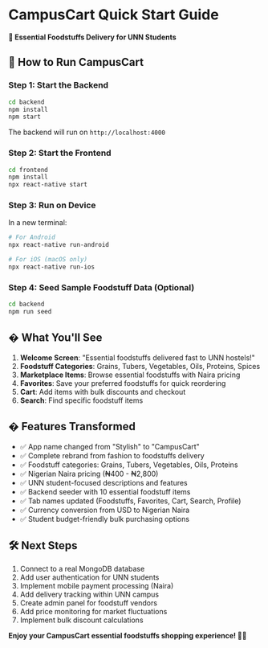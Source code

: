 # CampusCart Quick Start Guide

**🛒 Essential Foodstuffs Delivery for UNN Students**

## 🚀 How to Run CampusCart

### Step 1: Start the Backend
```bash
cd backend
npm install
npm start
```
The backend will run on `http://localhost:4000`

### Step 2: Start the Frontend  
```bash
cd frontend
npm install
npx react-native start
```

### Step 3: Run on Device
In a new terminal:
```bash
# For Android
npx react-native run-android

# For iOS (macOS only)
npx react-native run-ios
```

### Step 4: Seed Sample Foodstuff Data (Optional)
```bash
cd backend
npm run seed
```

## � What You'll See

1. **Welcome Screen**: "Essential foodstuffs delivered fast to UNN hostels!"
2. **Foodstuff Categories**: Grains, Tubers, Vegetables, Oils, Proteins, Spices
3. **Marketplace Items**: Browse essential foodstuffs with Naira pricing
4. **Favorites**: Save your preferred foodstuffs for quick reordering
5. **Cart**: Add items with bulk discounts and checkout
6. **Search**: Find specific foodstuff items

## � Features Transformed

- ✅ App name changed from "Stylish" to "CampusCart"
- ✅ Complete rebrand from fashion to foodstuffs delivery
- ✅ Foodstuff categories: Grains, Tubers, Vegetables, Oils, Proteins
- ✅ Nigerian Naira pricing (₦400 - ₦2,800)
- ✅ UNN student-focused descriptions and features
- ✅ Backend seeder with 10 essential foodstuff items
- ✅ Tab names updated (Foodstuffs, Favorites, Cart, Search, Profile)
- ✅ Currency conversion from USD to Nigerian Naira
- ✅ Student budget-friendly bulk purchasing options

## 🛠️ Next Steps

1. Connect to a real MongoDB database
2. Add user authentication for UNN students
3. Implement mobile payment processing (Naira)
4. Add delivery tracking within UNN campus
5. Create admin panel for foodstuff vendors
6. Add price monitoring for market fluctuations
7. Implement bulk discount calculations

**Enjoy your CampusCart essential foodstuffs shopping experience! 🛒📱**

